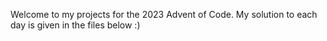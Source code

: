 Welcome to my projects for the 2023 Advent of Code. My solution to each day is given in the files below :)